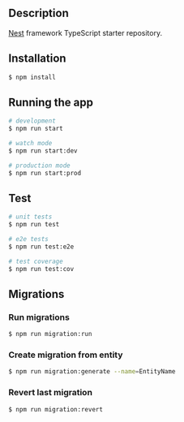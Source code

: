 ## Description

[Nest](https://github.com/nestjs/nest) framework TypeScript starter repository.

## Installation

```bash
$ npm install
```

## Running the app

```bash
# development
$ npm run start

# watch mode
$ npm run start:dev

# production mode
$ npm run start:prod
```

## Test

```bash
# unit tests
$ npm run test

# e2e tests
$ npm run test:e2e

# test coverage
$ npm run test:cov
```

## Migrations

### Run migrations

```bash
$ npm run migration:run
```

### Create migration from entity

```bash
$ npm run migration:generate --name=EntityName
```

### Revert last migration

```bash
$ npm run migration:revert
```
